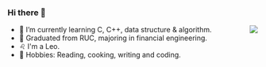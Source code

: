 ### Hi there 👋

<!--
**Algo-Goer/Algo-Goer** is a ✨ _special_ ✨ repository because its `README.md` (this file) appears on your GitHub profile.

Here are some ideas to get you started:

-->
<img align="right" src="https://github-readme-stats.vercel.app/api?username=Algo-Goer&show_icons=true&icon_color=CE1D2D&text_color=718096&bg_color=ffffff&hide_title=true" />


+ 🌱 I’m currently learning C, C++, data structure & algorithm.
+ 🎒 Graduated from RUC, majoring in financial engineering.
+ ♌️ I'm a Leo.
+ 💐 Hobbies: Reading, cooking, writing and coding.
